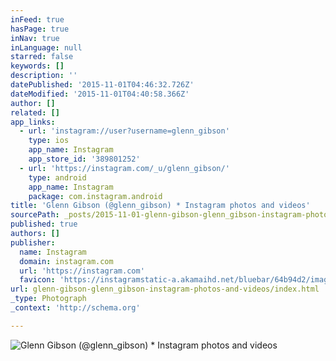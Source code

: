 ```yaml
---
inFeed: true
hasPage: true
inNav: true
inLanguage: null
starred: false
keywords: []
description: ''
datePublished: '2015-11-01T04:46:32.726Z'
dateModified: '2015-11-01T04:40:58.366Z'
author: []
related: []
app_links:
  - url: 'instagram://user?username=glenn_gibson'
    type: ios
    app_name: Instagram
    app_store_id: '389801252'
  - url: 'https://instagram.com/_u/glenn_gibson/'
    type: android
    app_name: Instagram
    package: com.instagram.android
title: 'Glenn Gibson (@glenn_gibson) * Instagram photos and videos'
sourcePath: _posts/2015-11-01-glenn-gibson-glenn_gibson-instagram-photos-and-videos.md
published: true
authors: []
publisher:
  name: Instagram
  domain: instagram.com
  url: 'https://instagram.com'
  favicon: 'https://instagramstatic-a.akamaihd.net/bluebar/64b94d2/images/ico/favicon.ico'
url: glenn-gibson-glenn_gibson-instagram-photos-and-videos/index.html
_type: Photograph
_context: 'http://schema.org'

---
```

![Glenn Gibson &lpar;&commat;glenn&lowbar;gibson&rpar; &midast; Instagram photos and videos](https://scontent.cdninstagram.com/hphotos-xaf1/t51.2885-19/11379199_957896474235000_2096052670_a.jpg)